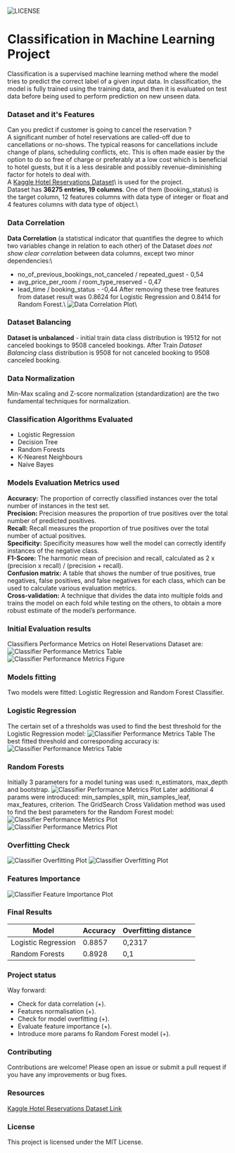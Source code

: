 ![LICENSE](https://img.shields.io/badge/license-MIT-blue.svg)
# Classification in Machine Learning Project
Classification is a supervised machine learning method where the model tries to predict the 
correct label of a given input data. In classification, the model is fully trained using 
the training data, and then it is evaluated on test data before being used to perform 
prediction on new unseen data.
### Dataset and it's Features
Can you predict if customer is going to cancel the reservation ?\
A significant number of hotel reservations are called-off due to cancellations or no-shows. The typical reasons 
for cancellations include change of plans, scheduling conflicts, etc. This is often made easier by the option 
to do so free of charge or preferably at a low cost which is beneficial to hotel guests, but it is a less desirable 
and possibly revenue-diminishing factor for hotels to deal with.\
A [Kaggle Hotel Reservations Dataset](https://www.kaggle.com/datasets/ahsan81/hotel-reservations-classification-dataset)\ 
is used for the project.\
Dataset has **36275 entries, 19 columns**. One of them (booking_status) is the target column, 12 features columns
with data type of integer or float and 4 features columns with data type of object.\
### Data Correlation
**Data Correlation** (a statistical indicator that quantifies the degree to which two variables change in relation to each 
other) of the Dataset *does not show clear correlation* between data columns, except two minor dependencies:\
- no_of_previous_bookings_not_canceled / repeated_guest - 0,54
- avg_price_per_room / room_type_reserved - 0,47
- lead_time / booking_status - -0,44
After removing these tree features from dataset result was 0.8624 for Logistic Regression and 0.8414 for Random Forest.\ 
![Data Correlation Plot](./img/Figure_data_correlation.png)\
### Dataset Balancing
**Dataset is unbalanced** - initial train data class distribution is 19512 for not canceled bookings to 9508 
canceled bookings.
After Train *Dataset Balancing* class distribution is 9508 for not canceled booking to 9508 canceled booking.
### Data Normalization
Min-Max scaling and Z-score normalization (standardization) are the two fundamental techniques 
for normalization.
### Classification Algorithms Evaluated
- Logistic Regression
- Decision Tree
- Random Forests
- K-Nearest Neighbours
- Naive Bayes
### Models Evaluation Metrics used
**Accuracy:** The proportion of correctly classified instances over the total number 
of instances in the test set.\
**Precision:** Precision measures the proportion of true positives over the total number of predicted positives.\
**Recall:** Recall measures the proportion of true positives over the total number of actual positives.\
**Specificity:** Specificity measures how well the model can correctly identify instances of the negative class.\
**F1-Score:** The harmonic mean of precision and recall, calculated as 2 x (precision x recall) / (precision + 
recall).\
**Confusion matrix:** A table that shows the number of true positives, true negatives, false positives, 
and false negatives for each class, which can be used to calculate various evaluation metrics.\
**Cross-validation:** A technique that divides the data into multiple folds and trains the model on each fold 
while testing on the others, to obtain a more robust estimate of the model’s performance.
### Initial Evaluation results
Classifiers Performance Metrics on Hotel Reservations Dataset are:
![Classifier Performance Metrics Table](./img/Table_1.png)
![Classifier Performance Metrics Figure](./img/Figure_1.png)
### Models fitting
Two models were fitted: Logistic Regression and Random Forest Classifier.
### Logistic Regression
The certain set of a thresholds was used to find the best threshold for the Logistic Regression model: 
![Classifier Performance Metrics Table](./img/Figure_logistic.png)
The best fitted threshold and corresponding accuracy is:
![Classifier Performance Metrics Table](./img/Table_logistic.png)
### Random Forests
Initially 3 parameters for a model tuning was used: n_estimators, max_depth and bootstrap. 
![Classifier Performance Metrics Plot](./img/Figure_random_forest.png)
Later additional 4 params were introduced: min_samples_split, min_samples_leaf, max_features, criterion.
The GridSearch Cross Validation method was used to find the best parameters for the Random Forest model:
![Classifier Performance Metrics Plot](./img/Screen_rf_best_params.png)
![Classifier Performance Metrics Plot](./img/Screen_rf_Accuracy_7.png)
### Overfitting Check
![Classifier Overfitting Plot](./img/Figure_lr_overfitting.png)
![Classifier Overfitting Plot](./img/Figure_rf_overfitting.png)
### Features Importance
![Classifier Feature Importance Plot](./img/Figure_features_importance.png)
### Final Results
| Model               | Accuracy          | Overfitting distance |
|---------------------|-------------------|----------------------|
| Logistic Regression | 0.8857            | 0,2317               |
| Random Forests      | 0.8928            | 0,1                  |
### Project status
Way forward:
- Check for data correlation (+).
- Features normalisation (+).
- Check for model overfitting (+).
- Evaluate feature importance (+).
- Introduce more params fo Random Forest model (+).
### Contributing
Contributions are welcome! Please open an issue or submit a pull request if you have any improvements or bug fixes.
### Resources
[Kaggle Hotel Reservations Dataset Link](https://www.kaggle.com/datasets/ahsan81/hotel-reservations-classification-dataset)
### License
This project is licensed under the MIT License.

